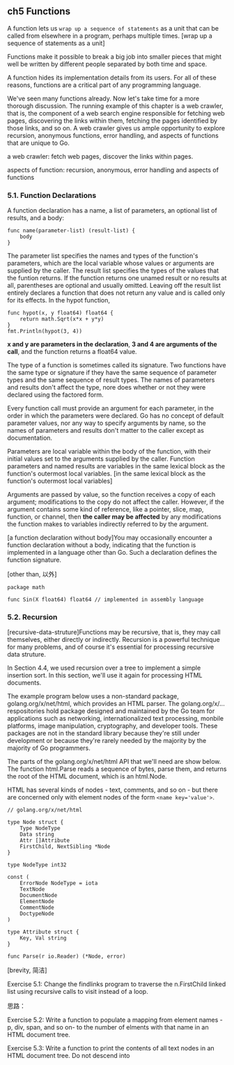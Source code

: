 ## ch5 Functions

A function lets us `wrap up a sequence of statements` as a unit that can be called from elsewhere in a program, perhaps multiple times.
[wrap up a sequence of statements as a unit]

Functions make it possible to break a big job into smaller pieces that might well be written by different people separated by both time and space.

A function hides its implementation details from its users. For all of these reasons, functions are a critical part of any programming language.


We've seen many functions already. Now let's take time for a more thorough discussion. The running example of this chapter is a web crawler,
that is, the component of a web search engine responsible for fetching web pages, discovering the links within them, fetching the pages identified by those links, and so on. A web crawler gives us ample opportunity to explore recursion, anonymous functions, error handling, and aspects of functions that are unique to Go.

a web crawler: fetch web pages, discover the links within pages.

aspects of function: recursion, anonymous, error handling and aspects of functions

### 5.1. Function Declarations

A function declaration has a name, a list of parameters, an optional list of results, and a body:

```
func name(parameter-list) (result-list) {
    body
}
```

The parameter list specifies the names and types of the function's parameters, which are the local variable whose values or arguments are supplied by the caller. The result list specifies the types of the values that the funtion returns. If the function returns one unamed result or no results at all, parentheses are optional and usually omitted. Leaving off the result list entirely declares a function that does not return any value and is called only for its effects. In the hypot function,

```
func hypot(x, y float64) float64 {
    return math.Sqrt(x*x + y*y)
}
fmt.Println(hypot(3, 4))
```

**x and y are parameters in the declaration**, **3 and 4 are arguments of the call**, and the function returns a float64 value.


The type of a function is sometimes called its signature. Two functions have the same type or signature if they have the same sequence of parameter types and the same sequence of result types. The names of parameters and results don't affect the type, nore does whether or not they were declared using the factored form.

Every function call must provide an argument for each parameter, in the order in which the parameters were declared. Go has no concept of default parameter values, nor any way to specify arguments by name, so the names of parameters and results don't matter to the caller except as documentation.

Parameters are local variable within the body of the function, with their initial values set to the arguments supplied by the caller. Function parameters and named results are variables in the same lexical block as the function's outermost local variables.
[in the same lexical block as the function's outermost local variables]


Arguments are passed by value, so the function receives a copy of each argument; modifications to the copy do not affect the caller. However, if the argument contains some kind of reference, like a pointer, slice, map, function, or channel, then **the caller may be affected** by any modifications the function makes to variables indirectly referred to by the argument.

[a function declaration without body]You may occasionally encounter a function declaration without a body, indicating that the function is implemented in a language other than Go. Such a declaration defines the function signature.

[other than, 以外]

```
package math

func Sin(X float64) float64 // implemented in assembly language

```

### 5.2. Recursion

[recursive-data-struture]Functions may be recursive, that is, they may call themselves, either directly or indirectly. Recursion is a powerful technique for many problems, and of course it's essential for processing recursive data struture. 

In Section 4.4, we used recursion over a tree to implement a simple insertion sort. In this section, we'll use it again for processing HTML documents.

The example program below uses a non-standard package, golang.org/x/net/html, which provides an HTML parser. The golang.org/x/... respositories hold package designed and maintained by the Go team for applications such as networking, internationalized text processing, monbile platforms, image manipulation, cryptography, and developer tools. These packages are not in the standard library because they're still under development or because they're rarely needed by the majority by the majority of Go programmers.

The parts of the golang.org/x/net/html API that we'll need are show below. The function html.Parse reads a sequence of bytes, parse them, and returns the root of the HTML document, which is an html.Node.

HTML has several kinds of nodes - text, comments, and so on - but there are concerned only with element nodes of the form `<name key='value'>`.

```
// golang.org/x/net/html

type Node struct {
    Type NodeType
    Data string
    Attr []Attribute
    FirstChild, NextSibling *Node
}

type NodeType int32

const (
    ErrorNode NodeType = iota
    TextNode
    DocumentNode
    ElementNode
    CommentNode
    DoctypeNode
)

type Attribute struct {
    Key, Val string
}

func Parse(r io.Reader) (*Node, error)

```

[brevity, 简洁]

Exercise 5.1: Change the findlinks program to traverse the n.FirstChild linked list using recursive calls to visit instead of a loop.
 
 思路：

Exercise 5.2: Write a function to populate a mapping from element names - p, div, span, and so on- to the number of elments with that name in an HTML document tree.

Exercise 5.3: Write a function to print the contents of all text nodes in an HTML document tree. Do not descend into <script> or <style> elements, since their contents are not visible in a web browser.

Exercise 5.4: Extend the visit function so that it extracts other kinds of links from the document, such as images, scripts, and style sheets.


### 5.3 Multiple Return Values

A function can return more than one result. We've seen many examples of functions from standard packages that return two values, the desired computational result and an error value or boolean that indicates whether the computation worked. The next example shows how to write one of our own.


Go's garbage collector recycles unused memory, but do not assume it will release unused operating system resources like open files and network connnections.

The result of calling a multi-valued function is a tuple of values. The caller of such a function must explicitly assign the values to variables if any of them are to be used:

`links, err := findLinks(url)`

A multi-valued call may appear as the sole argument when calling a function of multiple parameters. Although rarely used in production code, this feature is sometimes convenient during debugging since it lets us print all the results of a call using a single statement. The two print statements below have the same effect.

```
log.Println(findLinks(url))

links, err := findLinks(url)
log.Println(links, err)
```

Well-chosen names can document the significance of a function's results.

```
func Size(rect image.Rectangle) (width, height int)
func Split(path string) (dir, file string)
func HourMinSec(t time.Time) (hour, minute, second int)

```

[named result] In a function with named results, the operands of a return statement may be omitted. This is called __a bare return__.

[a bare return]
```
// CountWordsAndImages does an HTTP GET request for the HTML
// document url and returns the number of words and images in it.

func CountWordsAndImages(url string) (words, images int, err error) {
    resp, err := http.Get(url)
    if err != nil {
        return // return 0, 0, err
    }
    doc, err := html.Parse(resp.Body)
    resp.Body.Close()
    if err != nil {
        err = fmt.Errorf("parsing HTML: %s", err)
        return // return 0, 0, err
    }
    words, images = countWordsAndImages(doc) // compilr error
    return // return words, images, nil
}

func countWordsAndImages(n *html.Node) (words, images int) { /* ... */}
```

### 5.4 Errors

A function for which failure is an expected behavior returns an additional result, conventionally the last one.

If the failure has only one possible cause, the result is a boolean, usually called ok, as in this example of a cache lookup that always succeeds unless there was no entry for that key:

```
value, ok := cache.Lookup(key)
if !ok {
    // ... cache[key] does not exist...
}
```

The failure may have a variety of causes for which the called will need an explanation. In such cases, the type of the additional result is error.


The built-in type error is an interface type.
An error may be nil or non-nil, that nil implies success and non-nil implies failure, and that a non-nil error has an error message string which we can obtain by calling its Error method or print by calling `fmt.Println(err)` or `fmt.Printf("%v", err)`.


Usually when a function returns a non-nil error, its other results undefined and should be ignored. However, a few function may return partial results in error cases. For example, if an error occurs while reading from a filee, a call to Read returns the number of bytes it was able to read and an error value describing the problem. For correct behavior, some callers may need to process the incomplete data before handling the error, so it is important that such functions clearly document their results.
